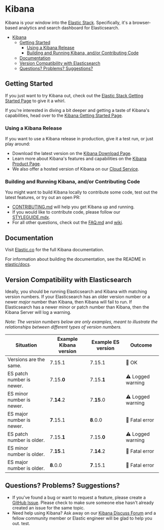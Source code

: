 # Kibana

Kibana is your window into the [Elastic Stack](https://www.elastic.co/products). Specifically, it's a browser-based analytics and search dashboard for Elasticsearch.

- [Kibana](#kibana)
  - [Getting Started](#getting-started)
    - [Using a Kibana Release](#using-a-kibana-release)
    - [Building and Running Kibana, and/or Contributing Code](#building-and-running-kibana-andor-contributing-code)
  - [Documentation](#documentation)
  - [Version Compatibility with Elasticsearch](#version-compatibility-with-elasticsearch)
  - [Questions? Problems? Suggestions?](#questions-problems-suggestions)

## Getting Started

If you just want to try Kibana out, check out the [Elastic Stack Getting Started Page](https://www.elastic.co/start) to give it a whirl.

If you're interested in diving a bit deeper and getting a taste of Kibana's capabilities, head over to the [Kibana Getting Started Page](https://www.elastic.co/guide/en/kibana/current/get-started.html).

### Using a Kibana Release

If you want to use a Kibana release in production, give it a test run, or just play around:

- Download the latest version on the [Kibana Download Page](https://www.elastic.co/downloads/kibana).
- Learn more about Kibana's features and capabilities on the
[Kibana Product Page](https://www.elastic.co/products/kibana).
- We also offer a hosted version of Kibana on our
[Cloud Service](https://www.elastic.co/cloud/as-a-service).

### Building and Running Kibana, and/or Contributing Code

You might want to build Kibana locally to contribute some code, test out the latest features, or try
out an open PR:

- [CONTRIBUTING.md](CONTRIBUTING.md) will help you get Kibana up and running.
- If you would like to contribute code, please follow our [STYLEGUIDE.mdx](STYLEGUIDE.mdx).
- For all other questions, check out the [FAQ.md](FAQ.md) and
[wiki](https://github.com/elastic/kibana/wiki).

## Documentation

Visit [Elastic.co](http://www.elastic.co/guide/en/kibana/current/index.html) for the full Kibana documentation.

For information about building the documentation, see the README in [elastic/docs](https://github.com/elastic/docs).

## Version Compatibility with Elasticsearch

Ideally, you should be running Elasticsearch and Kibana with matching version numbers. If your Elasticsearch has an older version number or a newer _major_ number than Kibana, then Kibana will fail to run. If Elasticsearch has a newer minor or patch number than Kibana, then the Kibana Server will log a warning.

_Note: The version numbers below are only examples, meant to illustrate the relationships between different types of version numbers._

| Situation                 | Example Kibana version     | Example ES version | Outcome |
| ------------------------- | -------------------------- |------------------- | ------- |
| Versions are the same.    | 7.15.1                     | 7.15.1             | 💚 OK      |
| ES patch number is newer. | 7.15.__0__                 | 7.15.__1__         | ⚠️ Logged warning      |
| ES minor number is newer. | 7.__14__.2                 | 7.__15__.0         | ⚠️ Logged warning      |
| ES major number is newer. | __7__.15.1                 | __8__.0.0          | 🚫 Fatal error      |
| ES patch number is older. | 7.15.__1__                 | 7.15.__0__         | ⚠️ Logged warning      |
| ES minor number is older. | 7.__15__.1                 | 7.__14__.2         | 🚫 Fatal error      |
| ES major number is older. | __8__.0.0                  | __7__.15.1         | 🚫 Fatal error      |

## Questions? Problems? Suggestions?

- If you've found a bug or want to request a feature, please create a [GitHub Issue](https://github.com/elastic/kibana/issues/new/choose).
  Please check to make sure someone else hasn't already created an issue for the same topic.
- Need help using Kibana? Ask away on our [Kibana Discuss Forum](https://discuss.elastic.co/c/kibana) and a fellow community member or
Elastic engineer will be glad to help you out. test.

